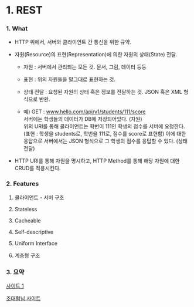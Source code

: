 

# 1. REST


### 1. What
 * HTTP 위에서, 서버와 클라이언트 간 통신을 위한 규약. 
 * 자원(Resource)의 표현(Representation)에 의한 자원의 상태(State) 전달. 
 
    * 자원 : 서버에서 관리되는 모든 것. 문서, 그림, 데이터 등등
    * 표현 : 위의 자원들을 말그대로 표현하는 것.
    * 상태 전달 : 요청된 자원의 상태 혹은 정보를 전달하는 것. JSON 혹은 XML 형식으로 반환.
    
    * 예) GET : www.hello.com/api/v1/students/111/score  
      서버에는 학생들의 데이터가 DB에 저장되어있다. (자원)  
      위의 URI를 통해 클라이언트는 학번이 111인 학생의 점수를 서버에 요청한다. (표현 : 학생을 students로, 학번을 111로, 점수를 score로 표현함)
      이에 대한 응답으로 서버에서는 JSON 형식으로 그 학생의 점수를 응답할 수 있다. (상태 전달)
      
  * HTTP URI를 통해 자원을 명시하고, HTTP Method를 통해 해당 자원에 대한 CRUD를 적용시킨다.
 
 
### 2. Features

   1. 클라이언트 - 서버 구조
  
   2. Stateless 
  
   3. Cacheable
  
   4. Self-descriptive
  
   5. Uniform Interface
  
   6. 계층형 구조
   


### 3. 요약  

[사이트 1](https://hackernoon.com/restful-api-design-step-by-step-guide-2f2c9f9fcdbf)  
 
 
 
[조대협님 사이트](https://bcho.tistory.com/954)  





